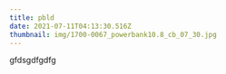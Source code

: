 ```yaml
---
title: pbld
date: 2021-07-11T04:13:30.516Z
thumbnail: img/1700-0067_powerbank10.8_cb_07_30.jpg
---
```

gfdsgdfgdfg